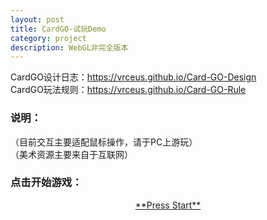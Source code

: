 ```yaml
---
layout: post
title: CardGO-试玩Demo
category: project
description: WebGL非完全版本
---
```


CardGO设计日志：<https://vrceus.github.io/Card-GO-Design>  
CardGO玩法规则：<https://vrceus.github.io/Card-GO-Rule>  

### 说明：


（目前交互主要适配鼠标操作，请于PC上游玩）  
（美术资源主要来自于互联网）


### 点击开始游戏：


<div markdown="1">
<a href="../../project/CardGo_0.6_Web/index.html" title="Start">
<center>**Press Start**</center>
</a>
</div>


[comment]: <> ([^_^]: <a href="" title="Start"><center><font color=Crimson face="fantasy" size=10>Press Start</font> </center></a>)

[comment]: <> (<table border="1" align="center"><tr><td bgcolor=DarkGray><a href="" title="Start"><font color=red face="fantasy" size=10>Press Start</font> </a></td></tr></table>)

    


